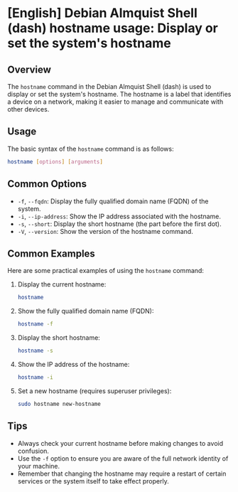 # [English] Debian Almquist Shell (dash) hostname usage: Display or set the system's hostname

## Overview
The `hostname` command in the Debian Almquist Shell (dash) is used to display or set the system's hostname. The hostname is a label that identifies a device on a network, making it easier to manage and communicate with other devices.

## Usage
The basic syntax of the `hostname` command is as follows:

```bash
hostname [options] [arguments]
```

## Common Options
- `-f`, `--fqdn`: Display the fully qualified domain name (FQDN) of the system.
- `-i`, `--ip-address`: Show the IP address associated with the hostname.
- `-s`, `--short`: Display the short hostname (the part before the first dot).
- `-V`, `--version`: Show the version of the hostname command.

## Common Examples
Here are some practical examples of using the `hostname` command:

1. Display the current hostname:
   ```bash
   hostname
   ```

2. Show the fully qualified domain name (FQDN):
   ```bash
   hostname -f
   ```

3. Display the short hostname:
   ```bash
   hostname -s
   ```

4. Show the IP address of the hostname:
   ```bash
   hostname -i
   ```

5. Set a new hostname (requires superuser privileges):
   ```bash
   sudo hostname new-hostname
   ```

## Tips
- Always check your current hostname before making changes to avoid confusion.
- Use the `-f` option to ensure you are aware of the full network identity of your machine.
- Remember that changing the hostname may require a restart of certain services or the system itself to take effect properly.